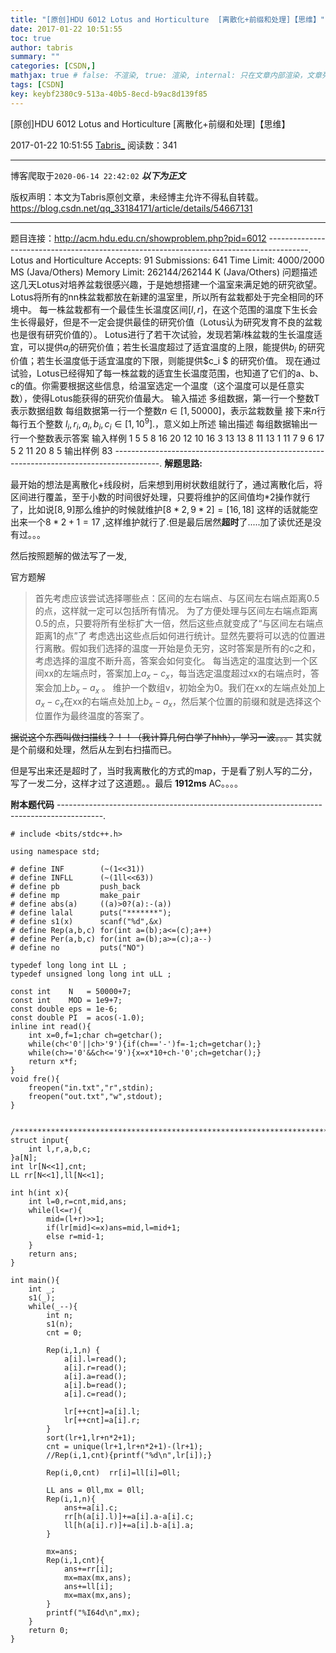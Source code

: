 ```yaml
---
title: "[原创]HDU 6012 Lotus and Horticulture  [离散化+前缀和处理]【思维】"
date: 2017-01-22 10:51:55
toc: true
author: tabris
summary: ""
categories: [CSDN,]
mathjax: true # false: 不渲染, true: 渲染, internal: 只在文章内部渲染，文章列表中不渲染
tags: [CSDN]
key: keybf2380c9-513a-40b5-8ecd-b9ac8d139f85
---
```


[原创]HDU 6012 Lotus and Horticulture  [离散化+前缀和处理]【思维】

2017-01-22 10:51:55  [Tabris_](https://me.csdn.net/qq_33184171) 阅读数：341

---

博客爬取于`2020-06-14 22:42:02`
***以下为正文***

版权声明：本文为Tabris原创文章，未经博主允许不得私自转载。
https://blog.csdn.net/qq_33184171/article/details/54667131

<!-- more -->

---

题目连接：http://acm.hdu.edu.cn/showproblem.php?pid=6012
----------------------------------------------------------------------------------------.
Lotus and Horticulture  Accepts: 91   Submissions: 641
 Time Limit: 4000/2000 MS (Java/Others)   Memory Limit: 262144/262144 K (Java/Others)
问题描述
这几天Lotus对培养盆栽很感兴趣，于是她想搭建一个温室来满足她的研究欲望。
Lotus将所有的nn株盆栽都放在新建的温室里，所以所有盆栽都处于完全相同的环境中。
每一株盆栽都有一个最佳生长温度区间$[l,r]$，在这个范围的温度下生长会生长得最好，但是不一定会提供最佳的研究价值（Lotus认为研究发育不良的盆栽也是很有研究价值的）。
Lotus进行了若干次试验，发现若第$i$株盆栽的生长温度适宜，可以提供$a_i$的研究价值；若生长温度超过了适宜温度的上限，能提供$b_i$ 的研究价值；若生长温度低于适宜温度的下限，则能提供$c_i $  的研究价值。
现在通过试验，Lotus已经得知了每一株盆栽的适宜生长温度范围，也知道了它们的a、b、c的值。你需要根据这些信息，给温室选定一个温度（这个温度可以是任意实数），使得Lotus能获得的研究价值最大。
输入描述
多组数据，第一行一个整数T表示数据组数
每组数据第一行一个整数$n\in[1,50000]$，表示盆栽数量
接下来$n$行每行五个整数 $l_i,r_i,a_i,b_i,c_i\in[1,10^9]$.，意义如上所述
输出描述
每组数据输出一行一个整数表示答案
输入样例
1
5
5 8 16 20 12
10 16 3 13 13
8 11 13 1 11
7 9 6 17 5
2 11 20 8 5
输出样例
83
-----------------------------------------------------------------------------------------.
**解题思路:**


最开始的想法是离散化+线段树，后来想到用树状数组就行了，通过离散化后，将区间进行覆盖，至于小数的时间很好处理，只要将维护的区间值均*2操作就行了，比如说$[8,9]$那么维护的时候就维护$[8*2,9*2]=[16,18]$ 这样的话就能空出来一个$8*2+1=17$ ,这样维护就行了.但是最后居然**超时**了.....加了读优还是没有过。。。

然后按照题解的做法写了一发,

官方题解
>首先考虑应该尝试选择哪些点：区间的左右端点、与区间左右端点距离0.5的点，这样就一定可以包括所有情况。 为了方便处理与区间左右端点距离0.5的点，只要将所有坐标扩大一倍，然后这些点就变成了“与区间左右端点距离1的点”了 考虑选出这些点后如何进行统计。显然先要将可以选的位置进行离散。假如我们选择的温度一开始是负无穷，这时答案是所有的c之和，考虑选择的温度不断升高，答案会如何变化。 每当选定的温度达到一个区间xx的左端点时，答案加上$a_x-c_x$，每当选定温度超过xx的右端点时，答案会加上$b_x-a_x$ 。 维护一个数组v，初始全为0。我们在xx的左端点处加上$a_x-c_x$在xx的右端点处加上$b_x-a_x$，然后某个位置的前缀和就是选择这个位置作为最终温度的答案了。

~~据说这个东西叫做扫描线？！！（我计算几何白学了hhh），学习一波。。。~~
其实就是个前缀和处理，然后从左到右扫描而已。

但是写出来还是超时了，当时我离散化的方式的map，于是看了别人写的二分，写了一发二分，这样才过了这道题。。最后 **1912ms** AC。。。。

**附本题代码**
-----------------------------------------------------------------------------------------.
```
# include <bits/stdc++.h>

using namespace std;

# define INF        (~(1<<31))
# define INFLL      (~(1ll<<63))
# define pb         push_back
# define mp         make_pair
# define abs(a)     ((a)>0?(a):-(a))
# define lalal      puts("*******");
# define s1(x)      scanf("%d",&x)
# define Rep(a,b,c) for(int a=(b);a<=(c);a++)
# define Per(a,b,c) for(int a=(b);a>=(c);a--)
# define no         puts("NO")

typedef long long int LL ;
typedef unsigned long long int uLL ;

const int    N   = 50000+7;
const int    MOD = 1e9+7;
const double eps = 1e-6;
const double PI  = acos(-1.0);
inline int read(){
    int x=0,f=1;char ch=getchar();
    while(ch<'0'||ch>'9'){if(ch=='-')f=-1;ch=getchar();}
    while(ch>='0'&&ch<='9'){x=x*10+ch-'0';ch=getchar();}
    return x*f;
}
void fre(){
    freopen("in.txt","r",stdin);
    freopen("out.txt","w",stdout);
}


/***********************************************************************/
struct input{
    int l,r,a,b,c;
}a[N];
int lr[N<<1],cnt;
LL rr[N<<1],ll[N<<1];

int h(int x){
    int l=0,r=cnt,mid,ans;
    while(l<=r){
        mid=(l+r)>>1;
        if(lr[mid]<=x)ans=mid,l=mid+1;
        else r=mid-1;
    }
    return ans;
}

int main(){
    int _;
    s1(_);
    while(_--){
        int n;
        s1(n);
        cnt = 0;

        Rep(i,1,n) {
            a[i].l=read();
            a[i].r=read();
            a[i].a=read();
            a[i].b=read();
            a[i].c=read();

            lr[++cnt]=a[i].l;
            lr[++cnt]=a[i].r;
        }
        sort(lr+1,lr+n*2+1);
        cnt = unique(lr+1,lr+n*2+1)-(lr+1);
        //Rep(i,1,cnt){printf("%d\n",lr[i]);}

        Rep(i,0,cnt)  rr[i]=ll[i]=0ll;

        LL ans = 0ll,mx = 0ll;
        Rep(i,1,n){
            ans+=a[i].c;
            rr[h(a[i].l)]+=a[i].a-a[i].c;
            ll[h(a[i].r)]+=a[i].b-a[i].a;
        }

        mx=ans;
        Rep(i,1,cnt){
            ans+=rr[i];
            mx=max(mx,ans);
            ans+=ll[i];
            mx=max(mx,ans);
        }
        printf("%I64d\n",mx);
    }
    return 0;
}
```
